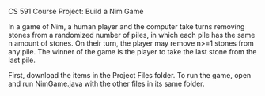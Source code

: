 CS 591 Course Project: Build a Nim Game

In a game of Nim, a human player and the computer take turns removing stones from a randomized number of piles, in which each pile has the same n amount of stones. On their turn, the player may remove n>=1 stones from any pile. The winner of the game is the player to take the last stone from the last pile.

First, download the items in the Project Files folder. To run the game, open and run NimGame.java with the other files in its same folder.
